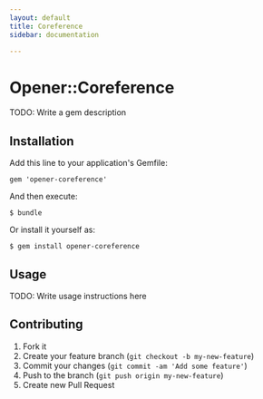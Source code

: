 ```yaml
---
layout: default
title: Coreference
sidebar: documentation

---
```




<div id='readme'></div>

# Opener::Coreference

TODO: Write a gem description

## Installation

Add this line to your application's Gemfile:

    gem 'opener-coreference'

And then execute:

    $ bundle

Or install it yourself as:

    $ gem install opener-coreference

## Usage

TODO: Write usage instructions here

## Contributing

1. Fork it
2. Create your feature branch (`git checkout -b my-new-feature`)
3. Commit your changes (`git commit -am 'Add some feature'`)
4. Push to the branch (`git push origin my-new-feature`)
5. Create new Pull Request
